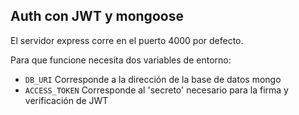 ## Auth con JWT y mongoose

El servidor express corre en el puerto 4000 por defecto.

Para que funcione necesita dos variables de entorno:

- `DB_URI` Corresponde a la dirección de la base de datos mongo
- `ACCESS_TOKEN` Corresponde al 'secreto' necesario para la firma y verificación de JWT
